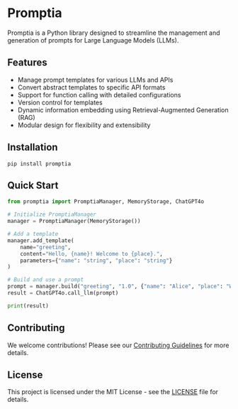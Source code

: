 # Promptia

Promptia is a Python library designed to streamline the management and generation of prompts for Large Language Models (LLMs).

## Features

- Manage prompt templates for various LLMs and APIs
- Convert abstract templates to specific API formats
- Support for function calling with detailed configurations
- Version control for templates
- Dynamic information embedding using Retrieval-Augmented Generation (RAG)
- Modular design for flexibility and extensibility

## Installation

```
pip install promptia
```

## Quick Start

```python
from promptia import PromptiaManager, MemoryStorage, ChatGPT4o

# Initialize PromptiaManager
manager = PromptiaManager(MemoryStorage())

# Add a template
manager.add_template(
    name="greeting",
    content="Hello, {name}! Welcome to {place}.",
    parameters={"name": "string", "place": "string"}
)

# Build and use a prompt
prompt = manager.build("greeting", "1.0", {"name": "Alice", "place": "Wonderland"})
result = ChatGPT4o.call_llm(prompt)

print(result)
```

## Contributing

We welcome contributions! Please see our [Contributing Guidelines](CONTRIBUTING.md) for more details.

## License

This project is licensed under the MIT License - see the [LICENSE](LICENSE) file for details.
